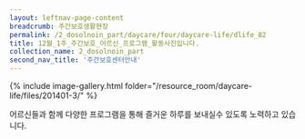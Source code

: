 ```yaml
--- 
layout: leftnav-page-content 
breadcrumb: 주간보호생활현장 
permalink: /2_dosolnoin_part/daycare/four/daycare-life/dlife_82
title: 12월_1주_주간보호_어르신_프로그램_활동사진입니다.
collection_name: 2_dosolnoin_part
second_nav_title: '주간보호센터안내' 
---
```

{% include image-gallery.html folder="/resource_room/daycare-life/files/201401-3/" %}





어르신들과 함께 다양한 프로그램을 통해 즐거운 하루를 보내실수 있도록 
노력하고 있습니다.